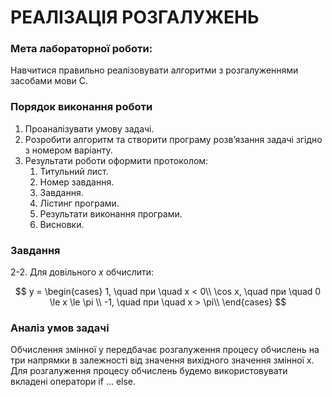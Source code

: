 # РЕАЛІЗАЦІЯ РОЗГАЛУЖЕНЬ

### Мета лабораторної роботи:

Навчитися правильно реалізовувати алгоритми з
розгалуженнями засобами мови С.

### Порядок виконання роботи

1. Проаналізувати умову задачі.
2. Розробити алгоритм та створити програму розв’язання задачі згідно з
   номером варіанту.
3. Результати роботи оформити протоколом:
   1. Титульний лист.
   2. Номер завдання.
   3. Завдання.
   4. Лістинг програми.
   5. Результати виконання програми.
   6. Висновки.

### Завдання

2-2. Для довільного $x$ обчислити:

$$
 y = \begin{cases}
   1, \quad при \quad x < 0\\
   \cos x, \quad при \quad 0 \le x \le \pi \\
   -1, \quad при \quad x > \pi\\
 \end{cases}
$$

### Аналіз умов задачі

Обчислення змінної y передбачає розгалуження процесу
обчислень на три напрямки в залежності від значення вихідного значення змінної x.
Для розгалуження процесу обчислень будемо використовувати вкладені оператори if ... else.

$$
$$
